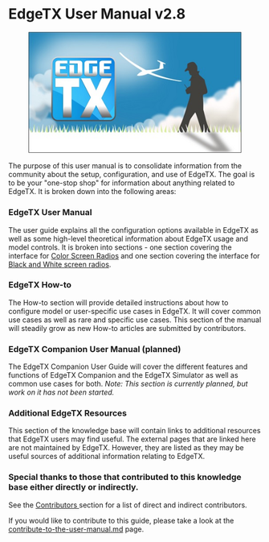 # EdgeTX User Manual v2.8

<figure><img src=".gitbook/assets/cover1.jpg" alt=""><figcaption></figcaption></figure>

The purpose of this user manual is to consolidate information from the community about the setup, configuration, and use of EdgeTX. The goal is to be your "one-stop shop" for information about anything related to EdgeTX. It is broken down into the following areas:

### EdgeTX User Manual

The user guide explains all the configuration options available in EdgeTX as well as some high-level theoretical information about EdgeTX usage and model controls. It is broken into sections - one section covering the interface for [Color Screen Radios](edgetx-user-manual/user-manual-for-color-screen-radios/) and one section covering the interface for [Black and White screen radios](b-and-w-radios/).&#x20;

### EdgeTX How-to

The How-to section will provide detailed instructions about how to configure model or user-specific use cases in EdgeTX. It will cover common use cases as well as rare and specific use cases. This section of the manual will steadily grow as new How-to articles are submitted by contributors.

### **EdgeTX Companion User Manual (planned)**

The EdgeTX Companion User Guide will cover the different features and functions of EdgeTX Companion and the EdgeTX Simulator as well as common use cases for both. _Note: This section is currently planned, but work on it has not been started._&#x20;

### Additional EdgeTX Resources

This section of the knowledge base will contain links to additional resources that EdgeTX users may find useful. The external pages that are linked here are not maintained by EdgeTX. However, they are listed as they may be useful sources of additional information relating to EdgeTX.

### Special thanks to those that contributed to this knowledge base either directly or indirectly.&#x20;

See the [Contributors ](more/contributors.md)section for a list of direct and indirect contributors.

If you would like to contribute to this guide, please take a look at the [contribute-to-the-user-manual.md](contribute-to-the-user-manual.md "mention") page.
